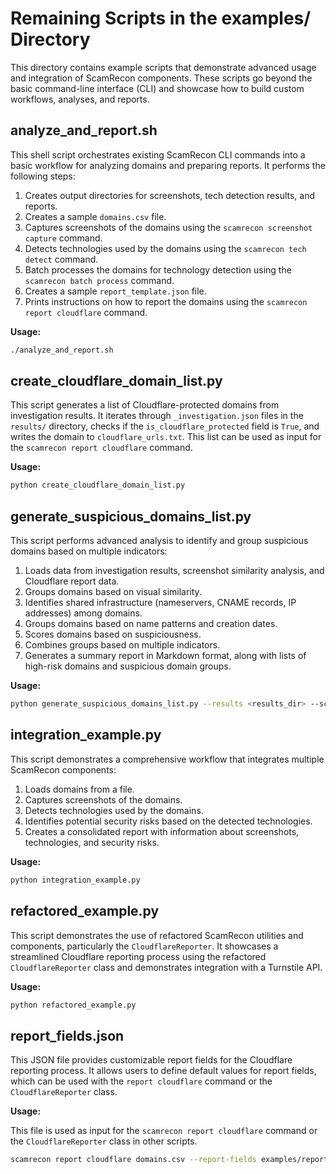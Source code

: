 # Remaining Scripts in the examples/ Directory

This directory contains example scripts that demonstrate advanced usage and integration of ScamRecon components. These scripts go beyond the basic command-line interface (CLI) and showcase how to build custom workflows, analyses, and reports.

## analyze_and_report.sh

This shell script orchestrates existing ScamRecon CLI commands into a basic workflow for analyzing domains and preparing reports. It performs the following steps:

1.  Creates output directories for screenshots, tech detection results, and reports.
2.  Creates a sample `domains.csv` file.
3.  Captures screenshots of the domains using the `scamrecon screenshot capture` command.
4.  Detects technologies used by the domains using the `scamrecon tech detect` command.
5.  Batch processes the domains for technology detection using the `scamrecon batch process` command.
6.  Creates a sample `report_template.json` file.
7.  Prints instructions on how to report the domains using the `scamrecon report cloudflare` command.

**Usage:**

```bash
./analyze_and_report.sh
```

## create_cloudflare_domain_list.py

This script generates a list of Cloudflare-protected domains from investigation results. It iterates through `_investigation.json` files in the `results/` directory, checks if the `is_cloudflare_protected` field is `True`, and writes the domain to `cloudflare_urls.txt`. This list can be used as input for the `scamrecon report cloudflare` command.

**Usage:**

```bash
python create_cloudflare_domain_list.py
```

## generate_suspicious_domains_list.py

This script performs advanced analysis to identify and group suspicious domains based on multiple indicators:

1.  Loads data from investigation results, screenshot similarity analysis, and Cloudflare report data.
2.  Groups domains based on visual similarity.
3.  Identifies shared infrastructure (nameservers, CNAME records, IP addresses) among domains.
4.  Groups domains based on name patterns and creation dates.
5.  Scores domains based on suspiciousness.
6.  Combines groups based on multiple indicators.
7.  Generates a summary report in Markdown format, along with lists of high-risk domains and suspicious domain groups.

**Usage:**

```bash
python generate_suspicious_domains_list.py --results <results_dir> --screenshots <screenshot_groups_dir> --evidence <evidence_dir> --output <output_dir>
```

## integration_example.py

This script demonstrates a comprehensive workflow that integrates multiple ScamRecon components:

1.  Loads domains from a file.
2.  Captures screenshots of the domains.
3.  Detects technologies used by the domains.
4.  Identifies potential security risks based on the detected technologies.
5.  Creates a consolidated report with information about screenshots, technologies, and security risks.

**Usage:**

```bash
python integration_example.py
```

## refactored_example.py

This script demonstrates the use of refactored ScamRecon utilities and components, particularly the `CloudflareReporter`. It showcases a streamlined Cloudflare reporting process using the refactored `CloudflareReporter` class and demonstrates integration with a Turnstile API.

**Usage:**

```bash
python refactored_example.py
```

## report_fields.json

This JSON file provides customizable report fields for the Cloudflare reporting process. It allows users to define default values for report fields, which can be used with the `report cloudflare` command or the `CloudflareReporter` class.

**Usage:**

This file is used as input for the `scamrecon report cloudflare` command or the `CloudflareReporter` class in other scripts.

```bash
scamrecon report cloudflare domains.csv --report-fields examples/report_fields.json
```
